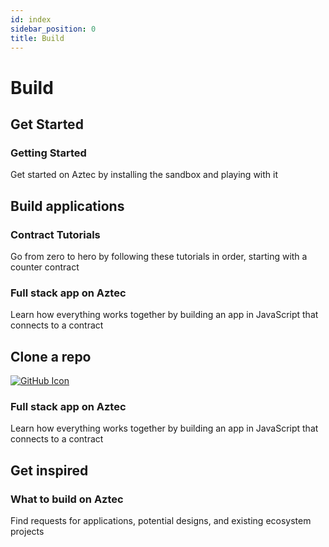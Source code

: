 ```yaml
---
id: index
sidebar_position: 0
title: Build
---
```


# Build

## Get Started

<div className="card-container full-width">
  <Card shadow='tl' link='developers/getting_started'>
    <CardHeader>
      <h3>Getting Started</h3>
    </CardHeader>
    <CardBody>
     Get started on Aztec by installing the sandbox and playing with it
    </CardBody>
  </Card>
</div>

## Build applications

<div className="card-container">
  <Card shadow='tl' link='developers/tutorials/codealong/contract_tutorials/counter_contract'>
    <CardHeader>
      <h3>Contract Tutorials</h3>
    </CardHeader>
    <CardBody>
      Go from zero to hero by following these tutorials in order, starting with a counter contract
    </CardBody>
  </Card>

  <Card shadow='tl' link='developers/tutorials/codealong/js_tutorials/simple_dapp'>
    <CardHeader>
      <h3>Full stack app on Aztec</h3>
    </CardHeader>
    <CardBody>
     Learn how everything works together by building an app in JavaScript that connects to a contract
    </CardBody>
  </Card>
</div>

## Clone a repo

<Card shadow='tl' link='https://github.com/AztecProtocol/aztec-starter'>
  <a href="https://github.com/AztecProtocol/aztec-starter" target="_blank" rel="noopener noreferrer">
    <img 
      src="/img/logos/github_light_mode.svg" 
      style={{ 
        width: '30px', 
        height: '30px', 
        marginLeft: '8px', 
        paddingLeft: '8px', 
        paddingTop: '10px' 
      }} 
      alt="GitHub Icon" 
    />
  </a>
  <CardHeader>
    <h3>Full stack app on Aztec</h3>
  </CardHeader>
  <CardBody>
    Learn how everything works together by building an app in JavaScript that connects to a contract
  </CardBody>
</Card>

## Get inspired

<div className="card-container full-width">
  <Card shadow='tl' link='/developers/inspiration'>
    <CardHeader>
      <h3>What to build on Aztec</h3>
    </CardHeader>
    <CardBody>
      Find requests for applications, potential designs, and existing ecosystem projects
    </CardBody>
  </Card>
</div>